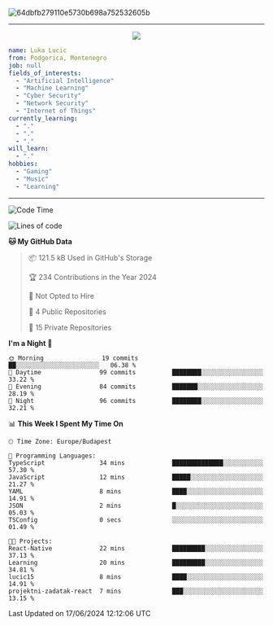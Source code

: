 
![64dbfb279110e5730b698a752532605b](https://github.com/lucic15/lucic15/assets/69390868/e4afab44-0bf1-4690-88ea-dc6e2ac6073f)

***

<p align="center">
  <img align="center" src="https://github-profile-trophy.vercel.app/?username=lucic15&theme=onedark&row=1&column=3" />
</p>

```yaml
name: Luka Lucic
from: Podgorica, Montenegro
job: null
fields_of_interests:
  - "Artificial Intelligence"
  - "Machine Learning"
  - "Cyber Security"
  - "Network Security"
  - "Internet of Things"
currently_learning:
  - "."
  - "."
  - "."
will_learn:
  - "."
hobbies:
  - "Gaming"
  - "Music"
  - "Learning"
```

***

<!--START_SECTION:waka-->
![Code Time](http://img.shields.io/badge/Code%20Time-7%20hrs%2019%20mins-blue)

![Lines of code](https://img.shields.io/badge/From%20Hello%20World%20I%27ve%20Written-854.2%20thousand%20lines%20of%20code-blue)

**🐱 My GitHub Data** 

> 📦 121.5 kB Used in GitHub's Storage 
 > 
> 🏆 234 Contributions in the Year 2024
 > 
> 🚫 Not Opted to Hire
 > 
> 📜 4 Public Repositories 
 > 
> 🔑 15 Private Repositories 
 > 
**I'm a Night 🦉** 

```text
🌞 Morning                19 commits          ██░░░░░░░░░░░░░░░░░░░░░░░   06.38 % 
🌆 Daytime                99 commits          ████████░░░░░░░░░░░░░░░░░   33.22 % 
🌃 Evening                84 commits          ███████░░░░░░░░░░░░░░░░░░   28.19 % 
🌙 Night                  96 commits          ████████░░░░░░░░░░░░░░░░░   32.21 % 
```


📊 **This Week I Spent My Time On** 

```text
🕑︎ Time Zone: Europe/Budapest

💬 Programming Languages: 
TypeScript               34 mins             ██████████████░░░░░░░░░░░   57.30 % 
JavaScript               12 mins             █████░░░░░░░░░░░░░░░░░░░░   21.27 % 
YAML                     8 mins              ████░░░░░░░░░░░░░░░░░░░░░   14.91 % 
JSON                     2 mins              █░░░░░░░░░░░░░░░░░░░░░░░░   05.03 % 
TSConfig                 0 secs              ░░░░░░░░░░░░░░░░░░░░░░░░░   01.49 % 

🐱‍💻 Projects: 
React-Native             22 mins             █████████░░░░░░░░░░░░░░░░   37.13 % 
Learning                 20 mins             █████████░░░░░░░░░░░░░░░░   34.81 % 
lucic15                  8 mins              ████░░░░░░░░░░░░░░░░░░░░░   14.91 % 
projektni-zadatak-react  7 mins              ███░░░░░░░░░░░░░░░░░░░░░░   13.15 % 
```


 Last Updated on 17/06/2024 12:12:06 UTC
<!--END_SECTION:waka-->
